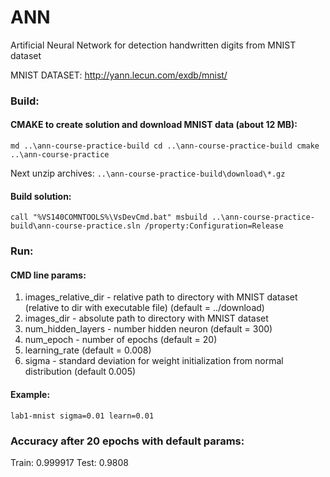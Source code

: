 # ANN
Artificial Neural Network for detection handwritten digits from MNIST dataset

MNIST DATASET: http://yann.lecun.com/exdb/mnist/

### Build:

#### CMAKE to create solution and download MNIST data (about 12 MB):

`md ..\ann-course-practice-build
cd ..\ann-course-practice-build
cmake ..\ann-course-practice`

Next unzip archives: `..\ann-course-practice-build\download\*.gz`

#### Build solution:

`call "%VS140COMNTOOLS%\VsDevCmd.bat"
msbuild ..\ann-course-practice-build\ann-course-practice.sln /property:Configuration=Release`

### Run:

#### CMD line params:
1. images_relative_dir - relative path to directory with MNIST dataset (relative to dir with executable file) (default = ../download)
2. images_dir - absolute path to directory with MNIST dataset
3. num_hidden_layers - number hidden neuron (default = 300)
4. num_epoch - number of epochs (default = 20)
5. learning_rate (default = 0.008)
6. sigma - standard deviation for weight initialization from normal distribution (default 0.005)

#### Example:
`lab1-mnist sigma=0.01 learn=0.01`

### Accuracy after 20 epochs with default params:  
Train: 0.999917
Test: 0.9808